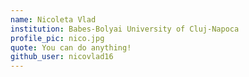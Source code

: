 ```yaml
---
name: Nicoleta Vlad
institution: Babes-Bolyai University of Cluj-Napoca
profile_pic: nico.jpg
quote: You can do anything!
github_user: nicovlad16
---
```

